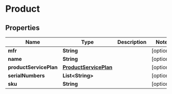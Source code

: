 
# Product

## Properties
Name | Type | Description | Notes
------------ | ------------- | ------------- | -------------
**mfr** | **String** |  |  [optional]
**name** | **String** |  |  [optional]
**productServicePlan** | [**ProductServicePlan**](ProductServicePlan.md) |  |  [optional]
**serialNumbers** | **List&lt;String&gt;** |  |  [optional]
**sku** | **String** |  |  [optional]



